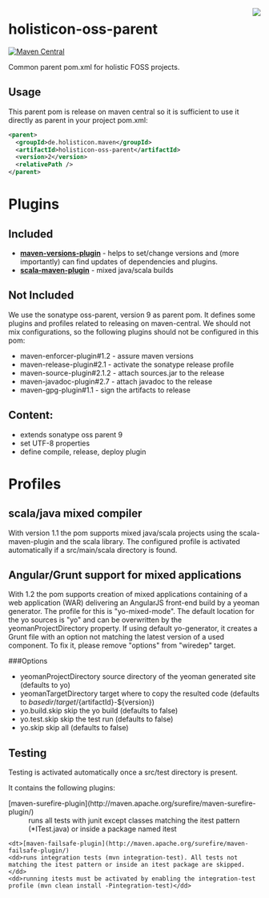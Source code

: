 [<img src="https://www.holisticon.de/wp-content/uploads/2013/05/holisticon-logo-hamburg.gif" align="right" />](https://server.holisticon.de/jenkins/job/holisticon-oss-parent/)


# holisticon-oss-parent

[![Maven Central](https://maven-badges.herokuapp.com/maven-central/de.holisticon.maven/holisticon-oss-parent/badge.svg)](https://maven-badges.herokuapp.com/maven-central/de.holisticon.maven/holisticon-oss-parent)


Common parent pom.xml for holistic FOSS projects.

## Usage

This parent pom is release on maven central so it is sufficient to use it directly as parent in your project pom.xml:

```xml
<parent>
  <groupId>de.holisticon.maven</groupId>
  <artifactId>holisticon-oss-parent</artifactId>
  <version>2</version>
  <relativePath />
</parent>
```

# Plugins

## Included

* **[maven-versions-plugin](http://mojo.codehaus.org/versions-maven-plugin/index.html)** - helps to set/change versions and (more importantly) can find updates of dependencies and plugins.
* **[scala-maven-plugin](http://davidb.github.io/scala-maven-plugin/plugin-info.html)** - mixed java/scala builds

## Not Included

We use the sonatype oss-parent, version 9 as parent pom. It defines some plugins and profiles related to releasing
on maven-central. We should not mix configurations, so the following plugins should not be configured in this pom:

* maven-enforcer-plugin#1.2 - assure maven versions
* maven-release-plugin#2.1 - activate the sonatype release profile
* maven-source-plugin#2.1.2 - attach sources.jar to the release
* maven-javadoc-plugin#2.7 - attach javadoc to the release
* maven-gpg-plugin#1.1 - sign the artifacts to release

## Content:

- extends sonatype oss parent 9
- set UTF-8 properties
- define compile, release, deploy plugin

# Profiles

## scala/java mixed compiler

With version 1.1 the pom supports mixed java/scala projects using the scala-maven-plugin and the scala library.
The configured profile is activated automatically if a src/main/scala directory is found.

## Angular/Grunt support for mixed applications

With 1.2 the pom supports creation of mixed applications containing of a web application (WAR) delivering an 
AngularJS front-end build by a yeoman generator. The profile for this is "yo-mixed-mode". The default location for the yo sources is "yo" and can be overwritten by the yeomanProjectDirectory property. If using default yo-generator, it creates a Grunt file with an option not matching the latest version of a used component. To fix it, please remove "options" from "wiredep" target.

###Options

- yeomanProjectDirectory source directory of the yeoman generated site (defaults to yo)
- yeomanTargetDirectory target where to copy the resulted code (defaults to ${basedir}/target/${artifactId}-${version})
- yo.build.skip skip the yo build (defaults to false)
- yo.test.skip skip the test run (defaults to false)
- yo.skip skip all (defaults to false)

## Testing

Testing is activated automatically once a src/test directory is present.

It contains the following plugins:
 
 <dl>
    <dt>[maven-surefire-plugin](http://maven.apache.org/surefire/maven-surefire-plugin/)
    <dd>runs all tests with junit except classes matching the itest pattern (*ITest.java) or inside a package named itest</dd>
    
    <dt>[maven-failsafe-plugin](http://maven.apache.org/surefire/maven-failsafe-plugin/)
    <dd>runs integration tests (mvn integration-test). All tests not matching the itest pattern or inside an itest package are skipped.</dd>
    <dd>running itests must be activated by enabling the integration-test profile (mvn clean install -Pintegration-test)</dd>
    
    
 </dl>


